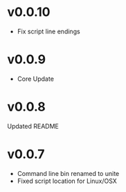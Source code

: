 # v0.0.10
* Fix script line endings

# v0.0.9
* Core Update

# v0.0.8
Updated README

# v0.0.7

* Command line bin renamed to unite
* Fixed script location for Linux/OSX
